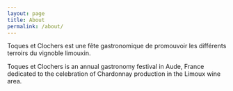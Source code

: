 ```yaml
---
layout: page
title: About
permalink: /about/
---
```

Toques et Clochers est une fête gastronomique de promouvoir les différents terroirs du vignoble limouxin.

Toques et Clochers is an annual gastronomy festival in Aude, France dedicated to the celebration of Chardonnay production in the Limoux wine area.
